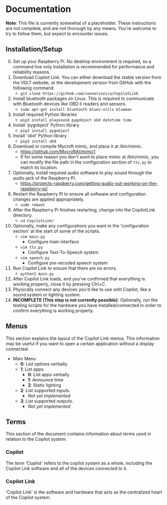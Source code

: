 # Documentation

**Note**: This file is currently somewhat of a placeholder. These instructions are not complete, and are not thorough by any means. You're welcome to try to follow them, but expect to encounter issues.


## Installation/Setup

0. Set up your Raspberry Pi. No desktop environment is required, so a command line only installation is recommended for performance and reliability reasons.
1. Download Copilot Link. You can either download the stable version from the V0LT website, or the development version from GitHub with the following command.
    - `git clone https://github.com/connervieira/CopilotLink`
2. Install bluetooth packages on Linux. This is required to communicate with Bluetooth devices like OBD II readers and sensors.
    - `sudo apt-get install bluetooth bluez-utils blueman`
3. Install required Python libraries
    - `pip3 install playsound pygobject obd datetime time`
4. Install 'pygobject' Python library
    - `pip3 install pygobject`
5. Install 'obd' Python library
    - `pip3 install obd`
6. Download or compile Mycroft mimic, and place it at /bin/mimic.
    - <https://github.com/MycroftAI/mimic1>
    - If for some reason you don't want to place mimic at /bin/mimic, you can modify the file path in the configuration section of `tts.py` to match its location.
7. Optionally, install required audio software to play sound through the audio jack of the Raspberry Pi.
    - <https://projects-raspberry.com/getting-audio-out-working-on-the-raspberry-pi/>
9. Restart the Raspberry Pi to ensure all software and configuration changes are applied appropriately.
    - `sudo reboot`
10. After the Raspberry Pi finishes restarting, change into the CopilotLink directory.
    - `cd CopilotLink/`
11. Optionally, make any configurations you want in the 'configuration section' at the start of some of the scripts.
    - `vim main.py`
        - Configure main interface
    - `vim tts.py`
        - Configure Text-To-Speech system
    - `vim speech.py`
        - Configure pre-recoded speech system
12. Run Copilot Link to ensure that there are no errors.
    - `python3 main.py`
13. After Copilot Link loads, and you've confirmed that everything is working properly, close it by pressing *Ctrl+C*.
14. Physically connect any devices you'd like to use with Copilot, like a sound system or lighting system.
15. **INCOMPLETE (This step is not currently possible)**: Optionally, run the testing scripts for the hardware you have installed/connected in order to confirm everything is working properly.


## Menus

This section explains the layout of the Copilot Link menus. This information may be useful if you want to open a certain application without a display connected.

- Main Menu
    - **0**: List options verbally.
    - **1**: List apps.
        - **0**: List apps verbally
        - **1**: Announce time
        - **2**: Static lighting
    - **2**: List supported inputs.
        - *Not yet implemented*
    - **3**: List supported outputs.
        - *Not yet implemented*


## Terms

This section of the document contains information about terms used in relation to the Copilot system.

### Copilot

The term 'Copilot' refers to the copilot system as a whole, including the Copilot Link software and all of the devices connected to it.

### Copilot Link

'Copilot Link' is the software and hardware that acts as the centralized heart of the Copilot system.
